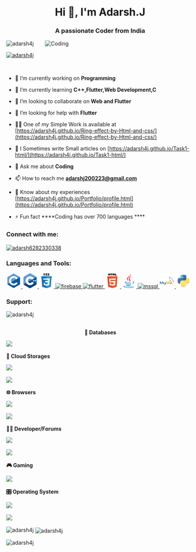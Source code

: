 
<h1 align="center">Hi 👋, I'm Adarsh.J</h1>
<h3 align="center">A passionate Coder from India</h3>
<img align="right" alt="Coding" width="400" src="[https://dribbble.com/shots/4171367-Coding-Freak/attachments/10240400?mode=media](https://miro.medium.com/v2/resize:fit:1100/0*7Q3yvSIv_t0ioJ-Z.gif)">


<p align="left"> <img src="https://komarev.com/ghpvc/?username=adarsh4j&label=Profile%20views&color=0e75b6&style=flat" alt="adarsh4j" /> </p>

<p align="left"> <a href="https://github.com/ryo-ma/github-profile-trophy"><img src="https://github-profile-trophy.vercel.app/?username=adarsh4j" alt="adarsh4j" /></a> </p>

<p align="left"> <a href="https://twitter.com/" target="blank"><img src="https://img.shields.io/twitter/follow/?logo=twitter&style=for-the-badge" alt="" /></a> </p>

- 🔭 I’m currently working on **Programming**

- 🌱 I’m currently learning **C++,Flutter,Web Development,C**

- 👯 I’m looking to collaborate on **Web and Flutter**

- 🤝 I’m looking for help with **Flutter**

- 👨‍💻 One of my Simple Work is available at [https://adarsh4j.github.io/Ring-effect-by-Html-and-css/](https://adarsh4j.github.io/Ring-effect-by-Html-and-css/)

- 📝 I Sometimes write Small articles on [https://adarsh4j.github.io/Task1-html/](https://adarsh4j.github.io/Task1-html/)

- 💬 Ask me about **Coding**

- 📫 How to reach me **adarshj200223@gmail.com**

- 📄 Know about my experiences [https://adarsh4j.github.io/Portfolio/profile.html](https://adarsh4j.github.io/Portfolio/profile.html)

- ⚡ Fun fact ****Coding has over 700 languages ****

<h3 align="left">Connect with me:</h3>
<p align="left">
<a href="https://www.hackerrank.com/adarsh6282330338" target="blank"><img align="center" src="https://raw.githubusercontent.com/rahuldkjain/github-profile-readme-generator/master/src/images/icons/Social/hackerrank.svg" alt="adarsh6282330338" height="30" width="40" /></a>
</p>

<h3 align="left">Languages and Tools:</h3>
<p align="left"> <a href="https://www.cprogramming.com/" target="_blank" rel="noreferrer"> <img src="https://raw.githubusercontent.com/devicons/devicon/master/icons/c/c-original.svg" alt="c" width="40" height="40"/> </a> <a href="https://www.w3schools.com/cpp/" target="_blank" rel="noreferrer"> <img src="https://raw.githubusercontent.com/devicons/devicon/master/icons/cplusplus/cplusplus-original.svg" alt="cplusplus" width="40" height="40"/> </a> <a href="https://www.w3schools.com/css/" target="_blank" rel="noreferrer"> <img src="https://raw.githubusercontent.com/devicons/devicon/master/icons/css3/css3-original-wordmark.svg" alt="css3" width="40" height="40"/> </a> <a href="https://firebase.google.com/" target="_blank" rel="noreferrer"> <img src="https://www.vectorlogo.zone/logos/firebase/firebase-icon.svg" alt="firebase" width="40" height="40"/> </a> <a href="https://flutter.dev" target="_blank" rel="noreferrer"> <img src="https://www.vectorlogo.zone/logos/flutterio/flutterio-icon.svg" alt="flutter" width="40" height="40"/> </a> <a href="https://www.w3.org/html/" target="_blank" rel="noreferrer"> <img src="https://raw.githubusercontent.com/devicons/devicon/master/icons/html5/html5-original-wordmark.svg" alt="html5" width="40" height="40"/> </a> <a href="https://www.java.com" target="_blank" rel="noreferrer"> <img src="https://raw.githubusercontent.com/devicons/devicon/master/icons/java/java-original.svg" alt="java" width="40" height="40"/> </a> <a href="https://www.microsoft.com/en-us/sql-server" target="_blank" rel="noreferrer"> <img src="https://www.svgrepo.com/show/303229/microsoft-sql-server-logo.svg" alt="mssql" width="40" height="40"/> </a> <a href="https://www.mysql.com/" target="_blank" rel="noreferrer"> <img src="https://raw.githubusercontent.com/devicons/devicon/master/icons/mysql/mysql-original-wordmark.svg" alt="mysql" width="40" height="40"/> </a> <a href="https://www.python.org" target="_blank" rel="noreferrer"> <img src="https://raw.githubusercontent.com/devicons/devicon/master/icons/python/python-original.svg" alt="python" width="40" height="40"/> </a> </p>

<h3 align="left">Support:</h3>
<p><a href="https://www.buymeacoffee.com/adarsh4j"> <img align="left" src="https://cdn.buymeacoffee.com/buttons/v2/default-yellow.png" height="50" width="210" alt="adarsh4j" /></a></p><br><br>

**💾 Databases**
<p><img src="https://img.shields.io/badge/MySQL-00000F?style=for-the-badge&logo=mysql&logoColor=white"/></p>

**📂 Cloud Storages**
<p><img src="https://img.shields.io/badge/Google%20Drive-4285F4?style=for-the-badge&logo=googledrive&logoColor=white"/></p>
<p><img src="https://img.shields.io/badge/OneDrive-0078D4.svg?style=for-the-badge&logo=microsoftonedrive&logoColor=white"/></p>

**🌐 Browsers**
<p><img src="https://img.shields.io/badge/Google%20Chrome-4285F4?style=for-the-badge&logo=GoogleChrome&logoColor=white"/></p>
<p><img src="https://img.shields.io/badge/Edge-0078D7?style=for-the-badge&logo=Microsoft-edge&logoColor=white"/></p>

**🧑‍💻 Developer/Forums**
<p><img src="https://img.shields.io/badge/CodeChef-%23964B00.svg?style=for-the-badge&logo=CodeChef&logoColor=white"/></p>
<p><img src="https://img.shields.io/badge/Quora-%23B92B27.svg?style=for-the-badge&logo=Quora&logoColor=white"/></p>

**🎮 Gaming**
<p><img src="https://img.shields.io/badge/epicgames-%23313131.svg?style=for-the-badge&logo=epicgames&logoColor=white"/></p>

**🎛️ Operating System**
<p><img src="https://img.shields.io/badge/Linux-FCC624?style=for-the-badge&logo=linux&logoColor=black"/></p>
<p><img src="https://img.shields.io/badge/Windows%2011-%230079d5.svg?style=for-the-badge&logo=Windows%2011&logoColor=white"/></p>

<p><img align="left" src="https://github-readme-stats.vercel.app/api/top-langs?username=adarsh4j&show_icons=true&locale=en&layout=compact" alt="adarsh4j" /></p>

<p>&nbsp;<img align="center" src="https://github-readme-stats.vercel.app/api?username=adarsh4j&show_icons=true&locale=en" alt="adarsh4j" /></p>

<p><img align="center" src="https://github-readme-streak-stats.herokuapp.com/?user=adarsh4j&" alt="adarsh4j" /></p>


